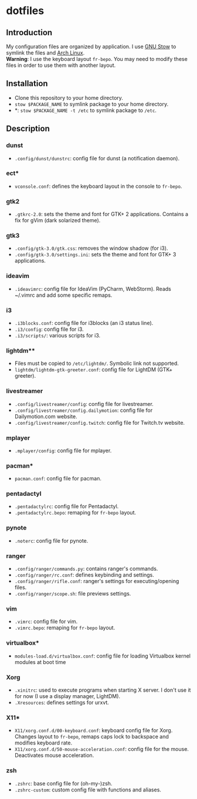 # dotfiles

## Introduction
My configuration files are organized by application. I use [GNU Stow](1) to symlink the files and [Arch Linux](2).  
<strong>Warning</strong>: I use the keyboard layout `fr-bepo`. You may need to modify these files in order to use them with another layout.

## Installation

- Clone this repository to your home directory.
- `stow $PACKAGE_NAME` to symlink package to your home directory.
- \*: `stow $PACKAGE_NAME -t /etc` to symlink package to `/etc`.

## Description


### dunst
- `.config/dunst/dunstrc`: config file for dunst (a notification daemon).

### ect*
- `vconsole.conf`: defines the keyboard layout in the console to `fr-bepo`.

### gtk2
- `.gtkrc-2.0`: sets the theme and font for GTK+ 2 applications. Contains a fix for gVim (dark solarized theme).

### gtk3
- `.config/gtk-3.0/gtk.css`: removes the window shadow (for i3).
- `.config/gtk-3.0/settings.ini`: sets the theme and font for GTK+ 3 applications.

### ideavim
- `.ideavimrc`: config file for IdeaVim (PyCharm, WebStorm). Reads ~/.vimrc and add some specific remaps.

### i3
- `.i3blocks.conf`: config file for i3blocks (an i3 status line).
- `.i3/config`: config file for i3. 
- `.i3/scripts/`: various scripts for i3.

### lightdm**
- Files must be copied to `/etc/lightdm/`. Symbolic link not supported.
- `lightdm/lightdm-gtk-greeter.conf`: config file for LightDM (GTK+ greeter).

### livestreamer
- `.config/livestreamer/config`: config file for livestreamer.
- `.config/livestreamer/config.dailymotion`: config file for Dailymotion.com website.
- `.config/livestreamer/config.twitch`: config file for Twitch.tv website.

### mplayer
- `.mplayer/config`: config file for mplayer.

### pacman*
- `pacman.conf`: config file for pacman.

### pentadactyl
- `.pentadactylrc`: config file for Pentadactyl.
- `.pentadactylrc.bepo`: remaping for `fr-bepo` layout.

### pynote
- `.noterc`: config file for pynote.

### ranger
- `.config/ranger/commands.py`: contains ranger's commands. 
- `.config/ranger/rc.conf`: defines keybinding and settings.
- `.config/ranger/rifle.conf`: ranger's settings for executing/opening files.
- `.config/ranger/scope.sh`: file previews settings.

### vim
- `.vimrc`: config file for vim.
- `.vimrc.bepo`: remaping for `fr-bepo` layout.

### virtualbox*
- `modules-load.d/virtualbox.conf`: config file for loading Virtualbox kernel modules at boot time

### Xorg
- `.xinitrc`: used to execute programs when starting X server. I don't use it for now (I use a display manager, LightDM).
- `.Xresources`: defines settings for urxvt.

### X11*
- `X11/xorg.conf.d/00-keyboard.conf`: keyboard config file for Xorg. Changes layout to `fr-bepo`, remaps caps lock to backspace and modifies keyboard rate.
- `X11/xorg.conf.d/50-mouse-acceleration.conf`: config file for the mouse. Deactivates mouse acceleration.

### zsh
- `.zshrc`: base config file for (oh-my-)zsh.
- `.zshrc-custom`: custom config file with functions and aliases.

[1]: https://www.gnu.org/software/stow/
[2]: https://www.archlinux.org/
